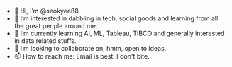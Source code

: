 - 👋 Hi, I’m @seokyee88
- 👀 I’m interested in dabbling in tech, social goods and learning from all the great people around me.
- 🌱 I’m currently learning AI, ML, Tableau, TIBCO and generally interested in data related stuffs. 
- 💞️ I’m looking to collaborate on, hmm, open to ideas. 
- 📫 How to reach me: Email is best.  I don't bite.

<!---
seokyee88/seokyee88 is a ✨ special ✨ repository because its `README.md` (this file) appears on your GitHub profile.
You can click the Preview link to take a look at your changes.
--->
